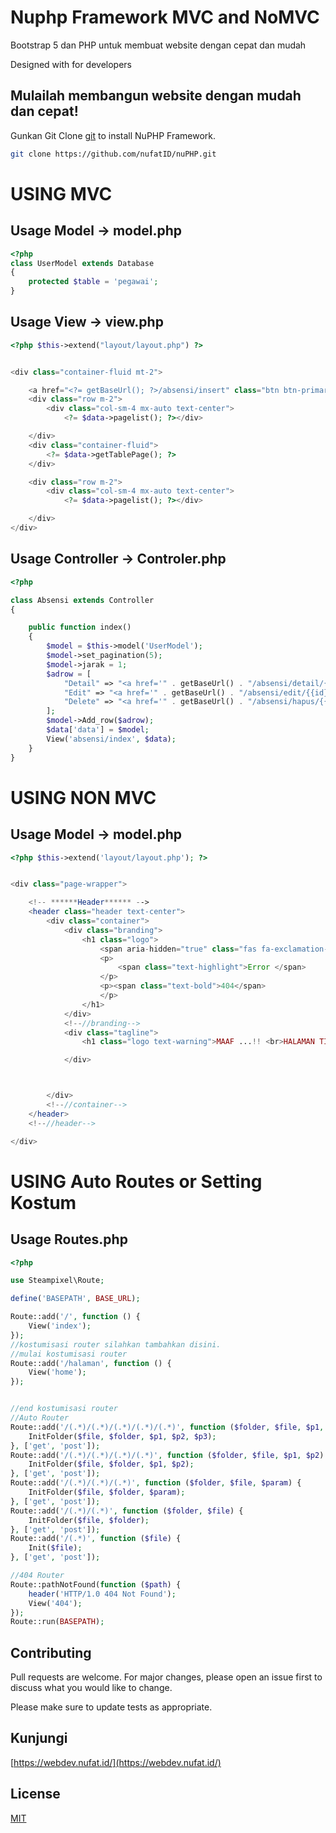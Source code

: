 # Nuphp Framework MVC and NoMVC

Bootstrap 5 dan PHP untuk membuat website dengan cepat dan mudah

Designed with  for developers

## Mulailah membangun website dengan mudah dan cepat!

Gunkan Git Clone [git](https://github.com/nufatID/nuPHP.git) to install NuPHP Framework.

```bash
git clone https://github.com/nufatID/nuPHP.git
```
# USING MVC
## Usage Model -> model.php

```php
<?php
class UserModel extends Database
{
    protected $table = 'pegawai';
}
```

## Usage View -> view.php

```php
<?php $this->extend("layout/layout.php") ?>


<div class="container-fluid mt-2">

    <a href="<?= getBaseUrl(); ?>/absensi/insert" class="btn btn-primary">tambah</a>
    <div class="row m-2">
        <div class="col-sm-4 mx-auto text-center">
            <?= $data->pagelist(); ?></div>

    </div>
    <div class="container-fluid">
        <?= $data->getTablePage(); ?>
    </div>

    <div class="row m-2">
        <div class="col-sm-4 mx-auto text-center">
            <?= $data->pagelist(); ?></div>

    </div>
</div>
```
## Usage Controller -> Controler.php

```php
<?php

class Absensi extends Controller
{

    public function index()
    {
        $model = $this->model('UserModel');
        $model->set_pagination(5);
        $model->jarak = 1;
        $adrow = [
            "Detail" => "<a href='" . getBaseUrl() . "/absensi/detail/{{id}}' class='btn btn-primary' id='{{id}}'>Detail</a>",
            "Edit" => "<a href='" . getBaseUrl() . "/absensi/edit/{{id}}' type='button' class='btn btn-warning'>Edit</a>",
            "Delete" => "<a href='" . getBaseUrl() . "/absensi/hapus/{{id}}' onclick='return confirm('Anda Yakin??');' type='button' class='btn btn-danger'>Delete</a>"
        ];
        $model->Add_row($adrow);
        $data['data'] = $model;
        View('absensi/index', $data);
    }
}
```
# USING NON MVC
## Usage Model -> model.php

```php
<?php $this->extend('layout/layout.php'); ?>


<div class="page-wrapper">

    <!-- ******Header****** -->
    <header class="header text-center">
        <div class="container">
            <div class="branding">
                <h1 class="logo">
                    <span aria-hidden="true" class="fas fa-exclamation-circle" style="font-size: xxx-large;"></span>
                    <p>
                        <span class="text-highlight">Error </span>
                    </p>
                    <p><span class="text-bold">404</span>
                    </p>
                </h1>
            </div>
            <!--//branding-->
            <div class="tagline">
                <h1 class="logo text-warning">MAAF ...!! <br>HALAMAN TIDAK DITEMUKAN</h1>

            </div>



        </div>
        <!--//container-->
    </header>
    <!--//header-->

</div>
```
# USING Auto Routes or Setting Kostum
## Usage Routes.php

```php
<?php

use Steampixel\Route;

define('BASEPATH', BASE_URL);

Route::add('/', function () {
    View('index');
});
//kostumisasi router silahkan tambahkan disini.
//mulai kostumisasi router
Route::add('/halaman', function () {
    View('home');
});


//end kostumisasi router
//Auto Router 
Route::add('/(.*)/(.*)/(.*)/(.*)/(.*)', function ($folder, $file, $p1, $p2, $p3) {
    InitFolder($file, $folder, $p1, $p2, $p3);
}, ['get', 'post']);
Route::add('/(.*)/(.*)/(.*)/(.*)', function ($folder, $file, $p1, $p2) {
    InitFolder($file, $folder, $p1, $p2);
}, ['get', 'post']);
Route::add('/(.*)/(.*)/(.*)', function ($folder, $file, $param) {
    InitFolder($file, $folder, $param);
}, ['get', 'post']);
Route::add('/(.*)/(.*)', function ($folder, $file) {
    InitFolder($file, $folder);
}, ['get', 'post']);
Route::add('/(.*)', function ($file) {
    Init($file);
}, ['get', 'post']);

//404 Router 
Route::pathNotFound(function ($path) {
    header('HTTP/1.0 404 Not Found');
    View('404');
});
Route::run(BASEPATH);

```

## Contributing
Pull requests are welcome. For major changes, please open an issue first to discuss what you would like to change.

Please make sure to update tests as appropriate.

## Kunjungi
[https://webdev.nufat.id/](https://webdev.nufat.id/)

## License
[MIT](https://choosealicense.com/licenses/mit/)
